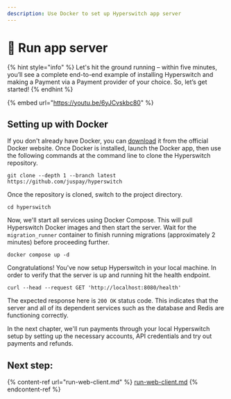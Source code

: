 ```yaml
---
description: Use Docker to set up Hyperswitch app server
---
```


# 🐳 Run app server

{% hint style="info" %}
Let's hit the ground running – within five minutes, you’ll see a complete end-to-end example of installing Hyperswitch and making a Payment via a Payment provider of your choice. So, let’s get started!
{% endhint %}

{% embed url="https://youtu.be/6yJCvskbc80" %}

## **Setting up with Docker**

If you don't already have Docker, you can [download](https://docs.docker.com/get-docker/) it from the official Docker website. Once Docker is installed, launch the Docker app, then use the following commands at the command line to clone the Hyperswitch repository.

```
git clone --depth 1 --branch latest https://github.com/juspay/hyperswitch
```

Once the repository is cloned, switch to the project directory.

```
cd hyperswitch
```

Now, we'll start all services using Docker Compose. This will pull Hyperswitch Docker images and then start the server. Wait for the `migration_runner` container to finish running migrations (approximately 2 minutes) before proceeding further.

```
docker compose up -d
```

Congratulations! You've now setup Hyperswitch in your local machine. In order to verify that the server is up and running hit the health endpoint.

```
curl --head --request GET 'http://localhost:8080/health'
```

The expected response here is `200 OK` status code. This indicates that the server and all of its dependent services such as the database and Redis are functioning correctly.

In the next chapter, we'll run payments through your local Hyperswitch setup by setting up the necessary accounts, API credentials and try out payments and refunds.

## Next step:

{% content-ref url="run-web-client.md" %}
[run-web-client.md](run-web-client.md)
{% endcontent-ref %}
